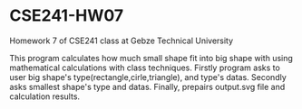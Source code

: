 # CSE241-HW07
Homework 7 of CSE241 class at Gebze Technical University

This program calculates how much small shape fit into big shape with using mathematical calculations with class techniques. Firstly program asks to user big shape's type(rectangle,cirle,triangle), and type's datas. Secondly asks smallest shape's type and datas. Finally, prepairs output.svg file and calculation results.
